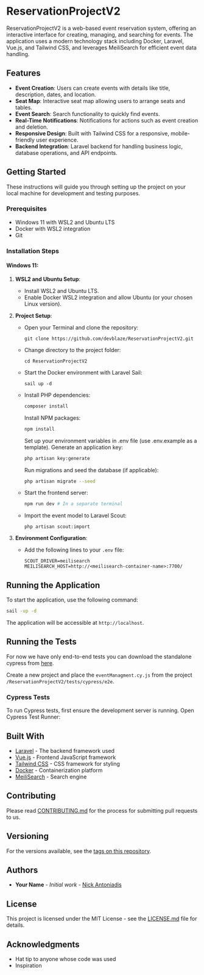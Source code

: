 # ReservationProjectV2

ReservationProjectV2 is a web-based event reservation system, offering an interactive interface for creating, managing, and searching for events. The application uses a modern technology stack including Docker, Laravel, Vue.js, and Tailwind CSS, and leverages MeiliSearch for efficient event data handling.

## Features

- **Event Creation**: Users can create events with details like title, description, dates, and location.
- **Seat Map**: Interactive seat map allowing users to arrange seats and tables.
- **Event Search**: Search functionality to quickly find events.
- **Real-Time Notifications**: Notifications for actions such as event creation and deletion.
- **Responsive Design**: Built with Tailwind CSS for a responsive, mobile-friendly user experience.
- **Backend Integration**: Laravel backend for handling business logic, database operations, and API endpoints.


## Getting Started

These instructions will guide you through setting up the project on your local machine for development and testing purposes.

### Prerequisites

- Windows 11 with WSL2 and Ubuntu LTS
- Docker with WSL2 integration
- Git

### Installation Steps

#### Windows 11:

1. **WSL2 and Ubuntu Setup**:
    - Install WSL2 and Ubuntu LTS.
    - Enable Docker WSL2 integration and allow Ubuntu (or your chosen Linux version).

2. **Project Setup**:
    - Open your Terminal and clone the repository:
      ```
      git clone https://github.com/devblaze/ReservationProjectV2.git
      ```
    - Change directory to the project folder:
      ```
      cd ReservationProjectV2
      ```
    - Start the Docker environment with Laravel Sail:
      ```
      sail up -d
      ```
    - Install PHP dependencies:
      ```bash
      composer install
      ```
      Install NPM packages:
      ```bash
      npm install
      ```
      Set up your environment variables in .env file (use .env.example as a template).
      Generate an application key:
      ```bash
      php artisan key:generate
      ```
      Run migrations and seed the database (if applicable):
      ```bash
      php artisan migrate --seed
      ```
    - Start the frontend server:
      ```bash
      npm run dev # In a separate terminal
      ```
    - Import the event model to Laravel Scout:
      ```
      php artisan scout:import
      ```

3. **Environment Configuration**:
    - Add the following lines to your `.env` file:
      ```dotenv
      SCOUT_DRIVER=meilisearch
      MEILISEARCH_HOST=http://<meilisearch-container-name>:7700/
      ```

## Running the Application

To start the application, use the following command:
```bash
sail -up -d
```
The application will be accessible at `http://localhost`.

## Running the Tests
For now we have only end-to-end tests you can download the standalone cypress from [here](https://www.cypress.io/).

Create a new project and place the `eventManagment.cy.js` from the project `/ReservationProjectV2/tests/cypress/e2e`.
### Cypress Tests
To run Cypress tests, first ensure the development server is running.
Open Cypress Test Runner:

## Built With

- [Laravel](https://laravel.com/) - The backend framework used
- [Vue.js](https://vuejs.org/) - Frontend JavaScript framework
- [Tailwind CSS](https://tailwindcss.com/) - CSS framework for styling
- [Docker](https://www.docker.com/) - Containerization platform
- [MeiliSearch](https://www.meilisearch.com/) - Search engine

## Contributing

Please read [CONTRIBUTING.md](https://github.com/devblaze/ReservationProjectV2/CONTRIBUTING.md) for the process for submitting pull requests to us.

## Versioning

For the versions available, see the [tags on this repository](https://github.com/devblaze/ReservationProjectV2/tags).

## Authors

- **Your Name** - _Initial work_ - [Nick Antoniadis](https://github.com/devblaze)

## License

This project is licensed under the MIT License - see the [LICENSE.md](LICENSE.md) file for details.

## Acknowledgments

- Hat tip to anyone whose code was used
- Inspiration
